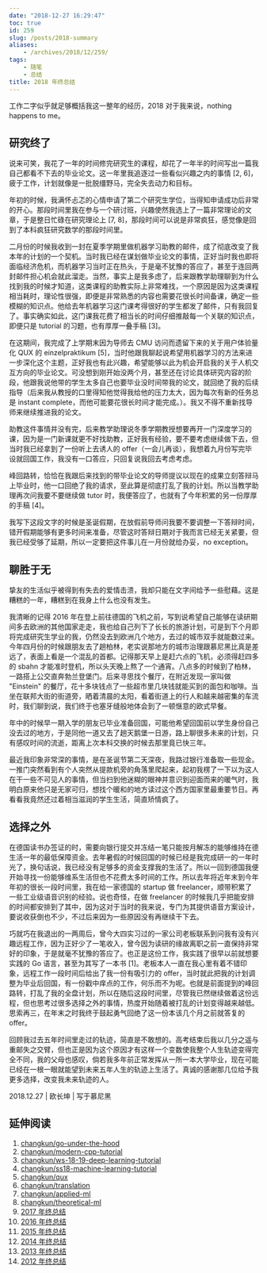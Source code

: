```yaml
---
date: "2018-12-27 16:29:47"
toc: true
id: 259
slug: /posts/2018-summary
aliases:
    - /archives/2018/12/259/
tags:
    - 随笔
    - 总结
title: 2018 年终总结
---
```


工作二字似乎就足够概括我这一整年的经历，2018 对于我来说，nothing happens to me。

<!--more-->

##  研究终了

说来可笑，我花了一年的时间修完研究生的课程，却花了一年半的时间写出一篇我自己都看不下去的毕业论文。这一年里我追逐过一些看似兴趣之内的事情 [2, 6]，疲于工作，计划就像是一批脱缰野马，完全失去动力和目标。

年初的时候，我满怀忐忑的心情申请了第二个研究生学位，当得知申请成功后非常的开心。那段时间里我在参与一个研讨班，兴趣使然我选上了一篇非常理论的文章，于是整日忙碌在研究理论上 [7, 8]，那段时间可以说是非常疯狂，感觉像是回到了本科疯狂研究数学的那段时间里。

二月份的时候我收到一封在夏季学期里做机器学习助教的邮件，成了彻底改变了我本年的计划的一个契机。当时我已经在谋划做毕业论文的事情，正好当时我也即将面临经济危机，而机器学习当时正在热头，于是毫不犹豫的答应了，甚至于连回两封邮件担心机会就此溜走。当然，事实上是我多虑了，后来跟教学助理聊到为什么找到我的时候才知道，这类课程的助教实际上非常难找，一个原因是因为这类课程相当耗时，理论性很强，即便是非常熟悉的内容也需要花很长时间备课，确定一些模糊的知识点。他给去年机器学习这门课考得很好的学生都发了邮件，只有我回复了。事实确实如此，这门课我花费了相当长的时间仔细推敲每一个关联的知识点，即便只是 tutorial 的习题，也有厚厚一叠手稿 [3]。

在这期间，我完成了上学期末因为导师去 CMU 访问而遗留下来的关于用户体验量化 QUX 的 einzelpraktikum [5]，当时他跟我聊起说希望用机器学习的方法来进一步深化这个主题，正好我也有此兴趣，希望能够以此为机会开启我的关于人机交互方向的毕业论文。可没想到刚开始没两个月，甚至还在讨论具体研究内容的阶段，他跟我说他带的学生太多自己也要毕业没时间带我的论文，就回绝了我的后续指导（后来我从教授的口里得知他觉得我给他的压力太大，因为每次有新的任务总是 instant complete，而他可能要花很长时间才能完成。）。我又不得不重新找导师来继续推进我的论文。

助教这件事情并没有完，后来教学助理说冬季学期教授想要再开一门深度学习的课，因为是一门新课就更不好找助教，正好我有经验，要不要考虑继续做下去，但当时我已经拿到了一份听上去诱人的 offer（一会儿再谈），我想着九月份写完毕设就回国工作，我没有一口答应，只回复说我回去考虑考虑。

峰回路转，恰恰在我跟后来找到的带毕业论文的导师提议以现在的成果立刻答辩马上毕业时，他一口回绝了我的请求，至此算是彻底打乱了我的计划。所以当教学助理再次问我要不要继续做 tutor 时，我便答应了，也就有了今年积累的另一份厚厚的手稿 [4]。

我写下这段文字的时候是圣诞假期，在放假前导师问我要不要调整一下答辩时间，错开假期能够有更多时间来准备，尽管这时答辩日期对于我而言已经无关紧要，但我已经受够了延期，所以一定要把这件事儿在一月份就给办妥，no exception。


## 聊胜于无

挚友的生活似乎被得到有失去的爱情击溃，我却只能在文字间给予一些慰藉。这是糟糕的一年，糟糕到在我身上什么也没有发生。

我清晰的记得 2016 年在登上前往德国的飞机之前，写到说希望自己能够在读研期间多去欧洲的其他国家走走，我也给自己列下了长长的旅游计划，可是到下个月即将完成研究生学业的我，仍然没去到欧洲几个地方，去过的城市双手就能数过来。今年四月份的时候跟朋友去了趟柏林，老实说那地方的城市治理跟慕尼黑比真是差远了，表面上看是一个混乱的首都。记得那天早上是赶六点的飞机，必须得赶四多的 sbahn 才能准时登机，所以头天晚上熬了一个通宵。八点多的时候到了柏林，一路搭上公交直奔勃兰登堡门。后来寻思找个餐厅，在附近发现一家叫做 "Einstein" 的餐厅，花十多块钱点了一些超市里几块钱就能买到的面包和咖啡。当坐在联邦大街的街道旁，晒着清晨的太阳，看着街道上的行人和越来越密集的车流时，我们聊到说，我们终于也塞牙缝般地体会到了一顿惬意的欧式早餐。

年中的时候早一期入学的朋友已毕业准备回国，可能他希望回国前以学生身份自己没去过的地方，于是同他一道又去了趟天鹅堡一日游，路上聊很多未来的计划，只有感叹时间的流逝，距离上次本科交换的时候去那里竟已快三年。

最近我印象非常深的事情，是在圣诞节第二天深夜，我路过银行准备取一些现金。一推门突然看到有个人突然从提款机旁的角落里爬起来，起初我楞了一下以为这人在干一些不可见人的事情，但当扫到他迷糊的眼神并意识到迎面而来的暖气时，我明白原来他只是无家可归，想找个暖和的地方读过这个西方国家里最重要节日。再看看我竟然还过着相当滋润的学生生活，简直矫情疯了。

## 选择之外

在德国读书办签证的时，需要向银行提交并冻结一笔只能按月解冻的能够维持在德生活一年的最低保障资金。去年暑假的时候回国的时候已经是我完成研一的一年时光了，换句话说，我已经没有足够多的资金支撑我的生活了。所以一回到德国我便开始寻找一份能够维系生活但也不花费太多时间的工作。所以去年将近年末到今年年初的很长一段时间里，我在给一家德国的 startup 做 freelancer，顺带积累了一些工业级语音识别的经验。说也奇怪，在做 freelancer 的时候我几乎把能安排的时间都安排到了其中，因为这对于当时的我来说，专门为其提供语音方案设计，要说收获倒也不少，不过后来因为一些原因没有再继续干下去。

巧就巧在我退出的一两周后，曾今大四实习过的一家公司老板联系到问我有没有兴趣远程工作，因为正好少了一笔收入，曾今因为读研的缘故离职之前一直保持非常好的印象，于是就毫不犹豫的答应了。也正是这份工作，我实践了很早以前就想要实践的 Go 语言，甚至为其写了一本书 [1]。老板本人一直在我心里有着不错印象，远程工作一段时间后给出了我一份有吸引力的 offer，当时就此把我的计划调整为毕业后回国，有一份戳中痒点的工作，何乐而不为呢。也就是前面提到的峰回路转，打乱了我的全盘计划，所以在随后这段时间里，尽管我已然继续做着这份远程，但也思考过很多选择之外的事情，热度开始随着被打乱的计划变得越来越低。思索再三，在年末之时我终于鼓起勇气回绝了这一份本该几个月之前就答复的 offer。

回顾我过去五年时间里走过的轨迹，简直是不敢想的。高考结束后我以几分之遥与重邮失之交臂，但也正是因为这个原因才有这样一个变数使我整个人生轨迹变得完全不同，我的父母也感叹，倘若我多年前正常发挥从一所一本大学毕业，现在可能已经在一根一眼就能望到未来五年人生的轨迹上生活了。真诚的感谢那几位给予我更多选择，改变我未来轨迹的人。

2018.12.27 | 欧长坤 | 写于慕尼黑


## 延伸阅读


1. [changkun/go-under-the-hood](https://github.com/changkun/go-under-the-hood)
2. [changkun/modern-cpp-tutorial](https://github.com/changkun/modern-cpp-tutorial)
3. [changkun/ws-18-19-deep-learning-tutorial](https://github.com/changkun/ws-18-19-deep-learning-tutorial)
4. [changkun/ss18-machine-learning-tutorial](https://github.com/changkun/ss18-machine-learning-tutorial)
5. [changkun/qux](https://qux.changkun.de/)
6. [changkun/translation](https://github.com/changkun/translation)
7. [changkun/applied-ml](https://github.com/changkun/applied-ml)
8. [changkun/theoretical-ml](https://github.com/changkun/theoretical-ml)
9. [2017 年终总结](https://blog.changkun.de/archives/2018/01/242/)
10. [2016 年终总结](https://blog.changkun.de/archives/2017/01/215/)
11. [2015 年终总结](https://blog.changkun.de/archives/2015/12/189/)
12. [2014 年终总结](https://blog.changkun.de/archives/2014/12/171/)
13. [2013 年终总结](https://blog.changkun.de/archives/2013/12/138/)
14. [2012 年终总结](https://blog.changkun.de/archives/2012/12/86/)